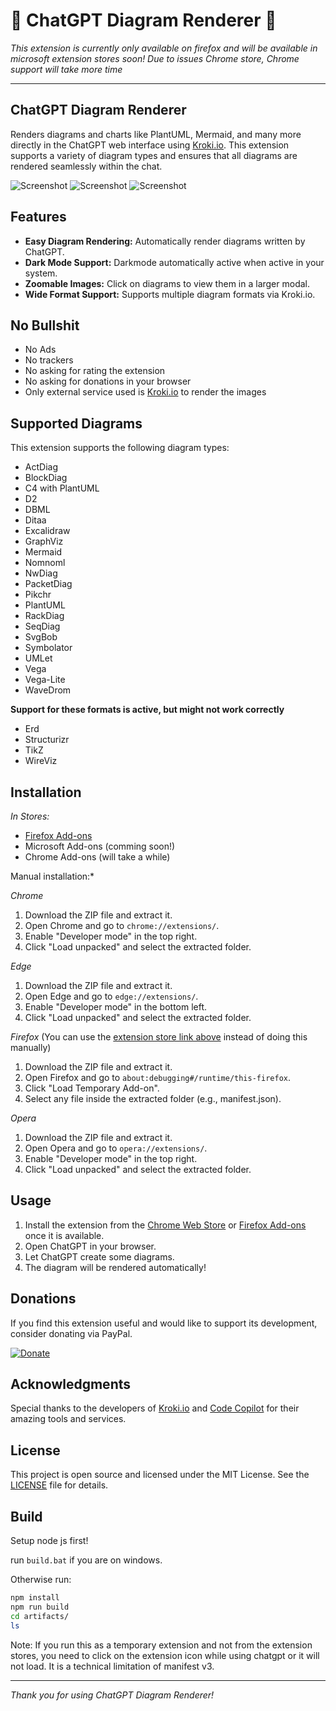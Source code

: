 # 🚧 ChatGPT Diagram Renderer 🚧

*This extension is currently only available on firefox and will be available in microsoft extension stores soon! Due to issues Chrome store, Chrome support will take more time*

---

## ChatGPT Diagram Renderer

Renders diagrams and charts like PlantUML, Mermaid, and many more directly in the ChatGPT web interface using [Kroki.io](https://kroki.io). This extension supports a variety of diagram types and ensures that all diagrams are rendered seamlessly within the chat.

![Screenshot](docs/screenshot4.png)
![Screenshot](docs/screenshot3.png)
![Screenshot](docs/screenshot2.png)

## Features

- **Easy Diagram Rendering:** Automatically render diagrams written by ChatGPT.
- **Dark Mode Support:** Darkmode automatically active when active in your system.
- **Zoomable Images:** Click on diagrams to view them in a larger modal.
- **Wide Format Support:** Supports multiple diagram formats via Kroki.io.

## No Bullshit

- No Ads
- No trackers
- No asking for rating the extension
- No asking for donations in your browser
- Only external service used is [Kroki.io](https://kroki.io) to render the images

## Supported Diagrams

This extension supports the following diagram types:

- ActDiag
- BlockDiag
- C4 with PlantUML
- D2
- DBML
- Ditaa
- Excalidraw
- GraphViz
- Mermaid
- Nomnoml
- NwDiag
- PacketDiag
- Pikchr
- PlantUML
- RackDiag
- SeqDiag
- SvgBob
- Symbolator
- UMLet
- Vega
- Vega-Lite
- WaveDrom

**Support for these formats is active, but might not work correctly**

- Erd
- Structurizr
- TikZ
- WireViz

## Installation

<!-- Add extension store badges when available -->
<!-- 
[![Chrome Web Store](https://developer.chrome.com/webstore/images/ChromeWebStore_Badge_v2_496x150.png)](https://chrome.google.com/webstore/detail/your-extension-id)
-->

*In Stores:*

- [Firefox Add-ons](https://addons.mozilla.org/de/firefox/addon/chatgpt-diagram-renderer/)
- Microsoft Add-ons (comming soon!)
- Chrome Add-ons (will take a while)

Manual installation:*

*Chrome*
1. Download the ZIP file and extract it.
2. Open Chrome and go to `chrome://extensions/`.
3. Enable "Developer mode" in the top right.
4. Click "Load unpacked" and select the extracted folder.

*Edge*
1. Download the ZIP file and extract it.
2. Open Edge and go to `edge://extensions/`.
3. Enable "Developer mode" in the bottom left.
4. Click "Load unpacked" and select the extracted folder.

*Firefox*
(You can use the [extension store link above](https://addons.mozilla.org/de/firefox/addon/chatgpt-diagram-renderer/) instead of doing this manually)
1. Download the ZIP file and extract it.
2. Open Firefox and go to `about:debugging#/runtime/this-firefox`.
3. Click "Load Temporary Add-on".
4. Select any file inside the extracted folder (e.g., manifest.json).

*Opera*
1. Download the ZIP file and extract it.
2. Open Opera and go to `opera://extensions/`.
3. Enable "Developer mode" in the top right.
4. Click "Load unpacked" and select the extracted folder.


## Usage

1. Install the extension from the [Chrome Web Store](https://chrome.google.com/webstore/detail/your-extension-id) or [Firefox Add-ons](https://addons.mozilla.org/en-US/firefox/addon/your-extension-id) once it is available.
2. Open ChatGPT in your browser.
3. Let ChatGPT create some diagrams.
4. The diagram will be rendered automatically!

## Donations

If you find this extension useful and would like to support its development, consider donating via PayPal.

[![Donate](https://www.paypalobjects.com/en_US/i/btn/btn_donateCC_LG.gif)](https://www.paypal.com/donate?hosted_button_id=PDLLVF5XVMJPC)

## Acknowledgments

Special thanks to the developers of [Kroki.io](https://kroki.io) and [Code Copilot](https://promptspellsmith.com/g/g-2DQzU5UZl) for their amazing tools and services.

## License

This project is open source and licensed under the MIT License. See the [LICENSE](LICENSE) file for details.

## Build

Setup node js first!

run `build.bat` if you are on windows.

Otherwise run:

````bash
npm install
npm run build
cd artifacts/
ls
````

Note: If you run this as a temporary extension and not from the extension stores, you need to click on the extension icon while using chatgpt or it will not load. It is a technical limitation of manifest v3.

---

*Thank you for using ChatGPT Diagram Renderer!*

